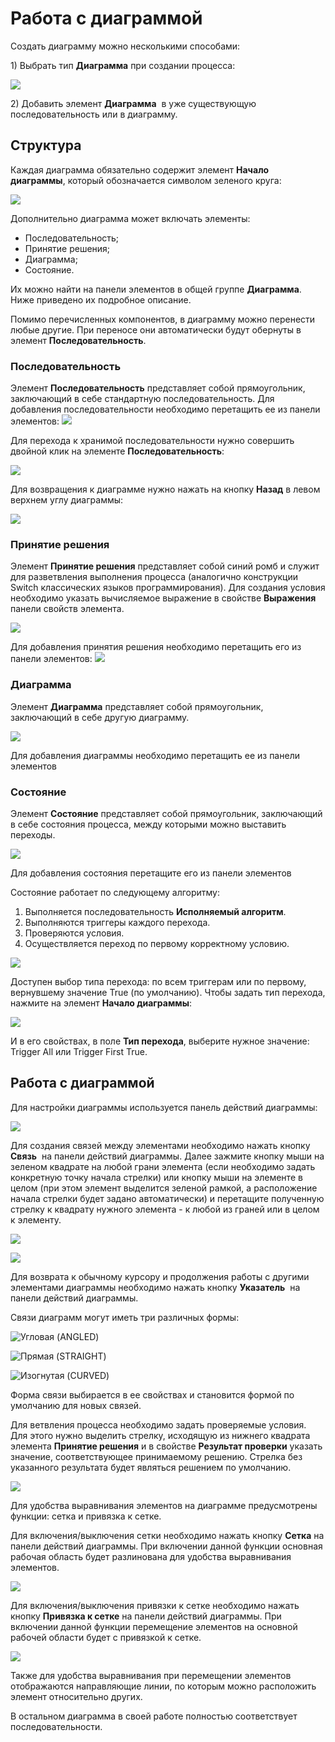 # Работа с диаграммой

Создать диаграмму можно несколькими способами:&#x20;

1\) Выбрать тип **Диаграмма** при создании процесса:

![](<../../.gitbook/assets/image (660).png>)

2\) Добавить элемент **Диаграмма** <img src="../../.gitbook/assets/image (683).png" alt="" data-size="line">  в уже существующую последовательность или в диаграмму.

## Структура

Каждая диаграмма обязательно содержит элемент **Начало диаграммы**, который обозначается символом зеленого круга:

![](<../../.gitbook/assets/001 (16).png>)

Дополнительно диаграмма может включать элементы:

* Последовательность;
* Принятие решения;
* Диаграмма;
* Состояние.

Их можно найти на панели элементов в общей группе **Диаграмма**. Ниже приведено их подробное описание.

Помимо перечисленных компонентов, в диаграмму можно перенести любые другие. При переносе они автоматически будут обернуты в элемент **Последовательность**.

### Последовательность

Элемент **Последовательность** представляет собой прямоугольник, заключающий в себе стандартную последовательность. Для добавления последовательности необходимо перетащить ее из панели элементов: ![](<../../.gitbook/assets/0 (81).png>) 

Для перехода к хранимой последовательности нужно совершить двойной клик на элементе **Последовательность**:

![](<../../.gitbook/assets/image (614).png>)

Для возвращения к диаграмме нужно нажать на кнопку **Назад** в левом верхнем углу диаграммы:

![](<../../.gitbook/assets/3 (9).png>)

### Принятие решения

Элемент **Принятие решения** представляет собой синий ромб и служит для разветвления выполнения процесса (аналогично конструкции Switch классических языков программирования). Для создания условия необходимо указать вычисляемое выражение в свойстве **Выражения** панели свойств элемента.

![](<../../.gitbook/assets/image (705).png>)

Для добавления принятия решения необходимо перетащить его из панели элементов: ![](<../../.gitbook/assets/0 (26).png>)

### Диаграмма
Элемент **Диаграмма** представляет собой прямоугольник, заключающий в себе другую диаграмму.&#x20;

![](<../../.gitbook/assets/image (725).png>)

Для добавления диаграммы необходимо перетащить ее из панели элементов <img src="../../.gitbook/assets/image (698).png" alt="" data-size="line">&#x20;

### Состояние

Элемент **Состояние** представляет собой прямоугольник, заключающий в себе состояния процесса, между которыми можно выставить переходы.

![](<../../.gitbook/assets/image (674).png>)

Для добавления состояния перетащите его из панели элементов <img src="../../.gitbook/assets/image (671).png" alt="" data-size="line">&#x20;

Состояние работает по следующему алгоритму:

1. Выполняется последовательность **Исполняемый алгоритм**.
2. Выполняются триггеры каждого перехода.
3. Проверяются условия.
4. Осуществляется переход по первому корректному условию.

![](<../../.gitbook/assets/image (363).png>)

Доступен выбор типа перехода: по всем триггерам или по первому, вернувшему значение True (по умолчанию). Чтобы задать тип перехода, нажмите на элемент **Начало диаграммы**:

![](<../../.gitbook/assets/001 (16).png>)

И в его свойствах, в поле **Тип перехода**, выберите нужное значение: Trigger All или Trigger First True. 


## Работа с диаграммой

Для настройки диаграммы используется панель действий диаграммы:

![](<../../.gitbook/assets/image (678).png>)

Для создания связей между элементами необходимо нажать кнопку **Связь** <img src="../../.gitbook/assets/image (624).png" alt="" data-size="line"> на панели действий диаграммы. Далее зажмите кнопку мыши на зеленом квадрате на любой грани элемента (если необходимо задать конкретную точку начала стрелки) или кнопку мыши на элементе в целом (при этом элемент выделится зеленой рамкой, а расположение начала стрелки будет задано автоматически) и перетащите полученную стрелку к квадрату нужного элемента - к любой из граней или в целом к элементу.

![](<../../.gitbook/assets/image (644).png>)

![](<../../.gitbook/assets/image (724).png>)

Для возврата к обычному курсору и продолжения работы с другими элементами диаграммы необходимо нажать кнопку **Указатель** <img src="../../.gitbook/assets/image (641).png" alt="" data-size="line"> на панели действий диаграммы.

Связи диаграмм могут иметь три различных формы:

![Угловая (ANGLED)](<../../.gitbook/assets/image (765).png>)

![Прямая (STRAIGHT)](<../../.gitbook/assets/image (948).png>)

![Изогнутая (CURVED)](<../../.gitbook/assets/image (928).png>)

Форма связи выбирается в ее свойствах и становится формой по умолчанию для новых связей.

Для ветвления процесса необходимо задать проверяемые условия. Для этого нужно выделить стрелку, исходящую из нижнего квадрата элемента **Принятие решения** и в свойстве **Результат проверки** указать значение, соответствующее принимаемому решению. Стрелка без указанного результата будет являться решением по умолчанию.

![](<../../.gitbook/assets/001 (17).png>)

Для удобства выравнивания элементов на диаграмме предусмотрены функции: сетка и привязка к сетке.&#x20;

Для включения/выключения сетки необходимо нажать кнопку **Сетка** на панели действий диаграммы. При включении данной функции основная рабочая область будет разлинована для удобства выравнивания элементов.

![](<../../.gitbook/assets/image (716).png>)

Для включения/выключения привязки к сетке необходимо нажать кнопку **Привязка к сетке** на панели действий диаграммы. При включении данной функции перемещение элементов на основной рабочей области будет с привязкой к сетке.&#x20;

![](<../../.gitbook/assets/image (637).png>)

Также для удобства выравнивания при перемещении элементов отображаются направляющие линии, по которым можно расположить элемент относительно других.

В остальном диаграмма в своей работе полностью соответствует последовательности.
